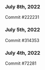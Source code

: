 ### July 8th, 2022

Commit #222231

### July 5th, 2022

Commit #314353


### July 4th, 2022

Commit #72281
